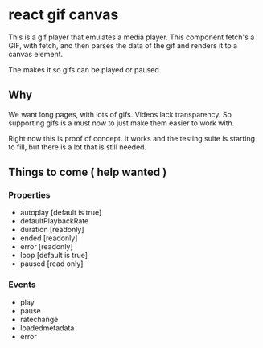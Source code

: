 # react gif canvas

This is a gif player that emulates a media player. This component fetch's a GIF, with fetch, and then parses the data of the gif and renders it to a canvas element.

The makes it so gifs can be played or paused.

## Why

We want long pages, with lots of gifs. Videos lack transparency. So supporting gifs is a must now to just make them easier to work with.

Right now this is proof of concept. It works and the testing suite is starting to fill, but there is a lot that is still needed.

## Things to come ( help wanted )

### Properties

- autoplay [default is true]
- defaultPlaybackRate
- duration [readonly]
- ended [readonly]
- error [readonly]
- loop [default is true]
- paused [read only]

### Events

- play
- pause
- ratechange
- loadedmetadata
- error

